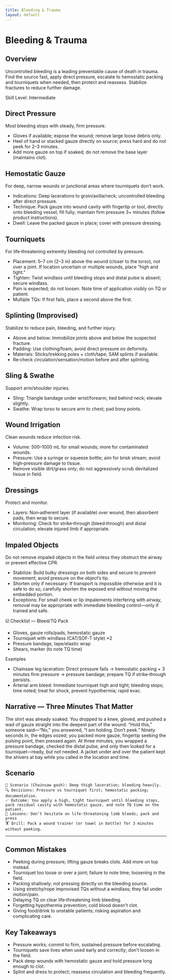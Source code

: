 ```yaml
---
title: Bleeding & Trauma
layout: default
---
```


# Bleeding & Trauma

## Overview
Uncontrolled bleeding is a leading preventable cause of death in trauma. Find the source fast, apply direct pressure, escalate to hemostatic packing and tourniquets when needed, then protect and reassess. Stabilize fractures to reduce further damage.

Skill Level: Intermediate

## Direct Pressure
Most bleeding stops with steady, firm pressure.

- Gloves if available; expose the wound; remove large loose debris only.
- Heel of hand or stacked gauze directly on source; press hard and do not peek for 2–3 minutes.
- Add more gauze on top if soaked; do not remove the base layer (maintains clot).

## Hemostatic Gauze
For deep, narrow wounds or junctional areas where tourniquets don’t work.

- Indications: Deep lacerations to groin/axilla/neck; uncontrolled bleeding after direct pressure.
- Technique: Pack gauze into wound cavity with fingertip or tool, directly onto bleeding vessel; fill fully; maintain firm pressure 3+ minutes (follow product instructions).
- Dwell: Leave the packed gauze in place; cover with pressure dressing.

## Tourniquets
For life‑threatening extremity bleeding not controlled by pressure.

- Placement: 5–7 cm (2–3 in) above the wound (closer to the torso), not over a joint. If location uncertain or multiple wounds, place “high and tight.”
- Tighten: Twist windlass until bleeding stops and distal pulse is absent; secure windlass.
- Pain is expected; do not loosen. Note time of application visibly on TQ or patient.
- Multiple TQs: If first fails, place a second above the first.

## Splinting (Improvised)
Stabilize to reduce pain, bleeding, and further injury.

- Above and below: Immobilize joints above and below the suspected fracture.
- Padding: Use clothing/foam; avoid direct pressure on deformity.
- Materials: Sticks/trekking poles + cloth/tape; SAM splints if available.
- Re‑check circulation/sensation/motion before and after splinting.

## Sling & Swathe
Support arm/shoulder injuries.

- Sling: Triangle bandage under wrist/forearm, tied behind neck; elevate slightly.
- Swathe: Wrap torso to secure arm to chest; pad bony points.

## Wound Irrigation
Clean wounds reduce infection risk.

- Volume: 500–1000 mL for small wounds; more for contaminated wounds.
- Pressure: Use a syringe or squeeze bottle; aim for brisk stream; avoid high‑pressure damage to tissue.
- Remove visible dirt/grass only; do not aggressively scrub devitalized tissue in field.

## Dressings
Protect and monitor.

- Layers: Non‑adherent layer (if available) over wound, then absorbent pads, then wrap to secure.
- Monitoring: Check for strike‑through (bleed‑through) and distal circulation; elevate injured limb if appropriate.

## Impaled Objects
Do not remove impaled objects in the field unless they obstruct the airway or prevent effective CPR.

- Stabilize: Build bulky dressings on both sides and secure to prevent movement; avoid pressure on the object’s tip.
- Shorten only if necessary: If transport is impossible otherwise and it is safe to do so, carefully shorten the exposed end without moving the embedded portion.
- Exceptions: For small cheek or lip impalements interfering with airway, removal may be appropriate with immediate bleeding control—only if trained and safe.

☑️ Checklist — Bleed/TQ Pack
- Gloves, gauze rolls/pads, hemostatic gauze
- Tourniquet with windlass (CAT/SOF‑T style) ×2
- Pressure bandage, tape/elastic wrap
- Shears, marker (to note TQ time)

Examples
- Chainsaw leg laceration: Direct pressure fails → hemostatic packing + 3 minutes firm pressure → pressure bandage; prepare TQ if strike‑through persists.
- Arterial arm bleed: Immediate tourniquet high and tight; bleeding stops; time noted; treat for shock, prevent hypothermia; rapid evac.

## Narrative — Three Minutes That Matter
The shirt was already soaked. You dropped to a knee, gloved, and pushed a wad of gauze straight into the deepest part of the wound. “Hold this,” someone said—“No,” you answered, “I am holding. Don’t peek.” Ninety seconds in, the edges oozed; you packed more gauze, fingertip seeking the pulsing point, then pressed again. At three minutes, you wrapped a pressure bandage, checked the distal pulse, and only then looked for a tourniquet—ready, but not needed. A jacket under and over the patient kept the shivers at bay while you called in the location and time.

## Scenario

```
🧭 Scenario (Chainsaw gash): Deep thigh laceration; bleeding heavily.
🔍 Decisions: Pressure vs tourniquet first; hemostatic packing; documentation.
✅ Outcome: You apply a high, tight tourniquet until bleeding stops, pack residual cavity with hemostatic gauze, and note TQ time on the patient.
🧠 Lessons: Don’t hesitate on life‑threatening limb bleeds; pack and press
🏋️ Drill: Pack a wound trainer (or towel in bottle) for 3 minutes without peeking.
```

---

## Common Mistakes
- Peeking during pressure; lifting gauze breaks clots. Add more on top instead.
- Tourniquet too loose or over a joint; failure to note time; loosening in the field.
- Packing shallowly; not pressing directly on the bleeding source.
- Using stretchy/rope improvised TQs without a windlass; they fail under motion/pain.
- Delaying TQ on clear life‑threatening limb bleeding.
- Forgetting hypothermia prevention; cold blood doesn’t clot.
- Giving food/drink to unstable patients; risking aspiration and complicating care.

## Key Takeaways
- Pressure works; commit to firm, sustained pressure before escalating.
- Tourniquets save lives when used early and correctly; don’t loosen in the field.
- Pack deep wounds with hemostatic gauze and hold pressure long enough to clot.
- Splint and dress to protect; reassess circulation and bleeding frequently.
